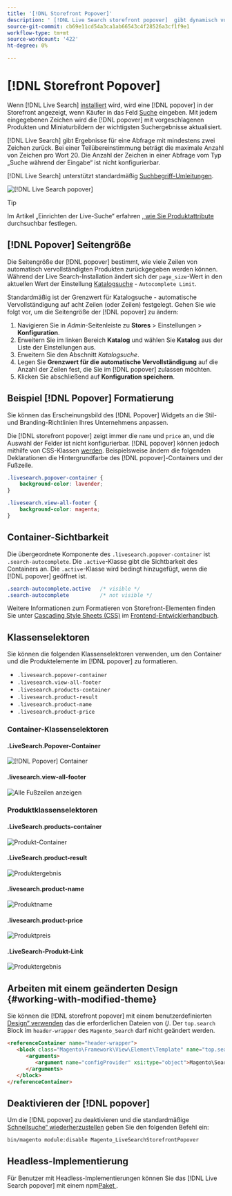 ```yaml
---
title: '[!DNL Storefront Popover]'
description: ' [!DNL Live Search storefront popover]  gibt dynamisch vorgeschlagene Produkte und Miniaturansichten zurück.'
source-git-commit: cb69e11cd54a3ca1ab66543c4f28526a3cf1f9e1
workflow-type: tm+mt
source-wordcount: '422'
ht-degree: 0%

---
```


# [!DNL Storefront Popover]

Wenn [!DNL Live Search] [installiert](install.md) wird, wird eine [!DNL popover] in der Storefront angezeigt, wenn Käufer in das Feld [Suche](https://experienceleague.adobe.com/docs/commerce-admin/catalog/catalog/search/search.html#quick-search) eingeben. Mit jedem eingegebenen Zeichen wird die [!DNL popover] mit vorgeschlagenen Produkten und Miniaturbildern der wichtigsten Suchergebnisse aktualisiert.

[!DNL Live Search] gibt Ergebnisse für eine Abfrage mit mindestens zwei Zeichen zurück. Bei einer Teilübereinstimmung beträgt die maximale Anzahl von Zeichen pro Wort 20. Die Anzahl der Zeichen in einer Abfrage vom Typ „Suche während der Eingabe“ ist nicht konfigurierbar.

[!DNL Live Search] unterstützt standardmäßig [Suchbegriff-Umleitungen](https://experienceleague.adobe.com/docs/commerce-admin/catalog/catalog/search/search-terms.html).

![[!DNL Live Search popover]](assets/storefront-search-as-you-type.png)

>[!TIP]
>
>Im Artikel „Einrichten der Live-Suche“ erfahren [, wie Sie Produktattribute ](workspace.md) durchsuchbar festlegen.

## [!DNL Popover] Seitengröße

Die Seitengröße der [!DNL popover] bestimmt, wie viele Zeilen von automatisch vervollständigten Produkten zurückgegeben werden können. Während der Live Search-Installation ändert sich der `page_size`-Wert in den aktuellen Wert der Einstellung [Katalogsuche](https://experienceleague.adobe.com/docs/commerce-admin/config/catalog/catalog.html) - `Autocomplete Limit`.

Standardmäßig ist der Grenzwert für Katalogsuche - automatische Vervollständigung auf acht Zeilen (oder Zeilen) festgelegt. Gehen Sie wie folgt vor, um die Seitengröße der [!DNL popover] zu ändern:

1. Navigieren Sie in *Admin*-Seitenleiste zu **Stores** > Einstellungen > **Konfiguration**.
1. Erweitern Sie im linken Bereich **Katalog** und wählen Sie **Katalog** aus der Liste der Einstellungen aus.
1. Erweitern Sie den Abschnitt *Katalogsuche*.
1. Legen Sie **Grenzwert für die automatische Vervollständigung** auf die Anzahl der Zeilen fest, die Sie im [!DNL popover] zulassen möchten.
1. Klicken Sie abschließend auf **Konfiguration speichern**.

## Beispiel [!DNL Popover] Formatierung

Sie können das Erscheinungsbild des [!DNL Popover] Widgets an die Stil- und Branding-Richtlinien Ihres Unternehmens anpassen.

Die [!DNL storefront popover] zeigt immer die `name` und `price` an, und die Auswahl der Felder ist nicht konfigurierbar. [!DNL popover] können jedoch mithilfe von CSS-Klassen [ werden](https://developer.adobe.com/commerce/frontend-core/guide/css/). Beispielsweise ändern die folgenden Deklarationen die Hintergrundfarbe des [!DNL popover]-Containers und der Fußzeile.

```css
.livesearch.popover-container {
    background-color: lavender;
}

.livesearch.view-all-footer {
    background-color: magenta;
}
```

## Container-Sichtbarkeit

Die übergeordnete Komponente des `.livesearch.popover-container` ist `.search-autocomplete`.  Die `.active`-Klasse gibt die Sichtbarkeit des Containers an. Die `.active`-Klasse wird bedingt hinzugefügt, wenn die [!DNL popover] geöffnet ist.

```css
.search-autocomplete.active   /* visible */
.search-autocomplete          /* not visible */
```

Weitere Informationen zum Formatieren von Storefront-Elementen finden Sie unter [Cascading Style Sheets (CSS)](https://developer.adobe.com/commerce/frontend-core/guide/css/) im [Frontend-Entwicklerhandbuch](https://developer.adobe.com/commerce/frontend-core/guide/).

## Klassenselektoren

Sie können die folgenden Klassenselektoren verwenden, um den Container und die Produktelemente im [!DNL popover] zu formatieren.

- `.livesearch.popover-container`
- `.livesearch.view-all-footer`
- `.livesearch.products-container`
- `.livesearch.product-result`
- `.livesearch.product-name`
- `.livesearch.product-price`

### Container-Klassenselektoren

#### .LiveSearch.Popover-Container

![[!DNL Popover] Container](assets/livesearch-popover-container.png)

#### .livesearch.view-all-footer

![Alle Fußzeilen anzeigen](assets/livesearch-view-all-footer.png)

### Produktklassenselektoren

#### .LiveSearch.products-container

![Produkt-Container](assets/livesearch-product-container.png)

#### .LiveSearch.product-result

![Produktergebnis](assets/livesearch-product-result.png)

#### .livesearch.product-name

![Produktname](assets/livesearch-product-name.png)

#### .livesearch.product-price

![Produktpreis](assets/livesearch-product-price.png)

#### .LiveSearch-Produkt-Link

![Produktergebnis](assets/livesearch-product-link.png)

## Arbeiten mit einem geänderten Design {#working-with-modified-theme}

Sie können die [!DNL storefront popover] mit einem benutzerdefinierten [Design“ verwenden](https://developer.adobe.com/commerce/frontend-core/guide/themes/) das die erforderlichen Dateien von (*)*. Der `top.search` Block im `header-wrapper` des `Magento_Search` darf nicht geändert werden.

```html
<referenceContainer name="header-wrapper">
   <block class="Magento\Framework\View\Element\Template" name="top.search" as="topSearch" template="Magento_Search::form.mini.phtml">
      <arguments>
         <argument name="configProvider" xsi:type="object">Magento\Search\ViewModel\ConfigProvider</argument>
      </arguments>
   </block>
</referenceContainer>
```

## Deaktivieren der [!DNL popover]

Um die [!DNL popover] zu deaktivieren und die standardmäßige [Schnellsuche“ wiederherzustellen](https://experienceleague.adobe.com/docs/commerce-admin/catalog/catalog/search/search.html#quick-search) geben Sie den folgenden Befehl ein:

```bash
bin/magento module:disable Magento_LiveSearchStorefrontPopover
```

## Headless-Implementierung

Für Benutzer mit Headless-Implementierungen können Sie das [!DNL Live Search popover] mit einem npm[Paket ](https://www.npmjs.com/package/@magento/ds-livesearch-storefront-utils).
